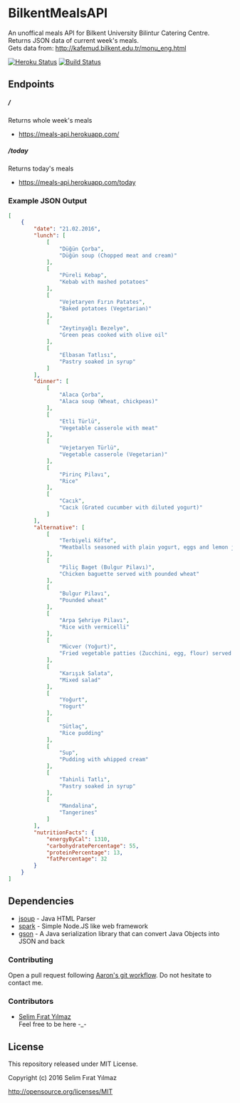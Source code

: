 # BilkentMealsAPI
An unoffical meals API for Bilkent University Bilintur Catering Centre. Returns JSON data of current week's meals.<br />
Gets data from: http://kafemud.bilkent.edu.tr/monu_eng.html

[![Heroku Status](https://heroku-badge.herokuapp.com/?app=meals-api&style=flat)](https://meals-api.herokuapp.com/)
[![Build Status](https://api.travis-ci.org/mrsfy/BilkentMealsAPI.svg)](https://travis-ci.org/mrsfy/BilkentMealsAPI)

## Endpoints
##### /
Returns whole week's meals
* https://meals-api.herokuapp.com/

##### /today
Returns today's meals
* https://meals-api.herokuapp.com/today

### Example JSON Output
```json
[
    {
        "date": "21.02.2016",
        "lunch": [
            [
                "Düğün Çorba",
                "Düğün soup (Chopped meat and cream)"
            ],
            [
                "Püreli Kebap",
                "Kebab with mashed potatoes"
            ],
            [
                "Vejetaryen Fırın Patates",
                "Baked potatoes (Vegetarian)"
            ],
            [
                "Zeytinyağlı Bezelye",
                "Green peas cooked with olive oil"
            ],
            [
                "Elbasan Tatlısı",
                "Pastry soaked in syrup"
            ]
        ],
        "dinner": [
            [
                "Alaca Çorba",
                "Alaca soup (Wheat, chickpeas)"
            ],
            [
                "Etli Türlü",
                "Vegetable casserole with meat"
            ],
            [
                "Vejetaryen Türlü",
                "Vegetable casserole (Vegetarian)"
            ],
            [
                "Pirinç Pilavı",
                "Rice"
            ],
            [
                "Cacık",
                "Cacık (Grated cucumber with diluted yogurt)"
            ]
        ],
        "alternative": [
            [
                "Terbiyeli Köfte",
                "Meatballs seasoned with plain yogurt, eggs and lemon juice"
            ],
            [
                "Piliç Baget (Bulgur Pilavı)",
                "Chicken baguette served with pounded wheat"
            ],
            [
                "Bulgur Pilavı",
                "Pounded wheat"
            ],
            [
                "Arpa Şehriye Pilavı",
                "Rice with vermicelli"
            ],
            [
                "Mücver (Yoğurt)",
                "Fried vegetable patties (Zucchini, egg, flour) served with plain yogurt"
            ],
            [
                "Karışık Salata",
                "Mixed salad"
            ],
            [
                "Yoğurt",
                "Yogurt"
            ],
            [
                "Sütlaç",
                "Rice pudding"
            ],
            [
                "Sup",
                "Pudding with whipped cream"
            ],
            [
                "Tahinli Tatlı",
                "Pastry soaked in syrup"
            ],
            [
                "Mandalina",
                "Tangerines"
            ]
        ],
        "nutritionFacts": {
            "energyByCal": 1310,
            "carbohydratePercentage": 55,
            "proteinPercentage": 13,
            "fatPercentage": 32
        }
    }
]
```

## Dependencies
- [jsoup](https://github.com/jhy/jsoup) - Java HTML Parser
- [spark](https://github.com/perwendel/spark) - Simple Node.JS like web framework
- [gson](https://github.com/google/gson) - A Java serialization library that can convert Java Objects into JSON and back

### Contributing
Open a pull request following [Aaron's git workflow](https://github.com/asmeurer/git-workflow). Do not hesitate to contact me.


### Contributors
* [Selim Fırat Yılmaz](https://github.com/mrsfy)<br />
Feel free to be here -_-

## License
This repository released under MIT License.

Copyright (c) 2016 Selim Fırat Yılmaz

http://opensource.org/licenses/MIT
